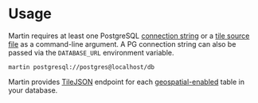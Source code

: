 # Usage

Martin requires at least one PostgreSQL [connection string](#postgresql-connection-string) or a [tile source file](#mbtile-and-pmtile-sources) as a command-line argument. A PG connection string can also be passed via the `DATABASE_URL` environment variable.

```shell
martin postgresql://postgres@localhost/db
```

Martin provides [TileJSON](https://github.com/mapbox/tilejson-spec) endpoint for each [geospatial-enabled](https://postgis.net/docs/using_postgis_dbmanagement.html#geometry_columns) table in your database.
